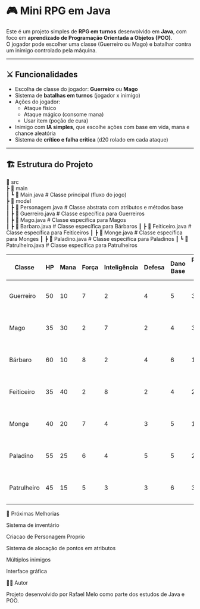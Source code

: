 # 🎮 Mini RPG em Java  

Este é um projeto simples de **RPG em turnos** desenvolvido em **Java**, com foco em **aprendizado de Programação Orientada a Objetos (POO)**.  
O jogador pode escolher uma classe (Guerreiro ou Mago) e batalhar contra um inimigo controlado pela máquina.  

---

## ⚔️ Funcionalidades  

- Escolha de classe do jogador: **Guerreiro** ou **Mago**  
- Sistema de **batalhas em turnos** (jogador x inimigo)  
- Ações do jogador:
  - Ataque físico  
  - Ataque mágico (consome mana)  
  - Usar item (poção de cura)  
- Inimigo com **IA simples**, que escolhe ações com base em vida, mana e chance aleatória  
- Sistema de **crítico e falha crítica** (d20 rolado em cada ataque)  

---

## 🏗️ Estrutura do Projeto  
📂 src <br>
┣ 📂 main <br>
┃ ┗ 📜 Main.java # Classe principal (fluxo do jogo) <br>
┣ 📂 model <br>
┃ ┣ 📜 Personagem.java # Classe abstrata com atributos e métodos base <br>
┃ ┣ 📜 Guerreiro.java # Classe específica para Guerreiros <br>
┃ ┣ 📜 Mago.java # Classe específica para Magos <br>
┃ ┣ 📜 Barbaro.java # Classe específica para Bárbaros
┃ ┣ 📜 Feiticeiro.java # Classe específica para Feiticeiros
┃ ┣ 📜 Monge.java # Classe específica para Monges
┃ ┣ 📜 Paladino.java # Classe específica para Paladinos
┃ ┗ 📜 Patrulheiro.java # Classe específica para Patrulheiros


| Classe      | HP | Mana | Força | Inteligência | Defesa | Dano Base | Poções de Vida | Estilo                                       |
| ----------- | -- | ---- | ----- | ------------ | ------ | --------- | -------------- | -------------------------------------------- |
| Guerreiro   | 50 | 10   | 7     | 2            | 4      | 5         | 3              | Corpo a corpo resistente, dano físico        |
| Mago        | 35 | 30   | 2     | 7            | 2      | 4         | 3              | Ataques mágicos poderosos, frágil            |
| Bárbaro     | 60 | 10   | 8     | 2            | 4      | 6         | 1              | Dano bruto, pouca magia, resistente          |
| Feiticeiro  | 35 | 40   | 2     | 8            | 2      | 4         | 2              | Magias poderosas, frágil fisicamente         |
| Monge       | 40 | 20   | 7     | 4            | 3      | 5         | 1              | Corpo a corpo ágil, ataques especiais        |
| Paladino    | 55 | 25   | 6     | 4            | 5      | 5         | 2              | Defesa sólida, suporte com cura              |
| Patrulheiro | 45 | 15   | 5     | 3            | 3      | 6         | 3              | Ataques rápidos e consistentes, baixa defesa |

🎯 Próximas Melhorias

 Sistema de inventário

 Criacao de Personagem Proprio

 Sistema de alocação de pontos em atributos

 Múltiplos inimigos

 Interface gráfica

 👨‍💻 Autor

Projeto desenvolvido por Rafael Melo como parte dos estudos de Java e POO.
